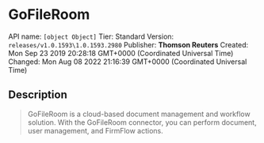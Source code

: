 # GoFileRoom
API name: `[object Object]`
Tier: Standard
Version: `releases/v1.0.1593\1.0.1593.2980`
Publisher: **Thomson Reuters**
Created: Mon Sep 23 2019 20:28:18 GMT+0000 (Coordinated Universal Time)
Changed: Mon Aug 08 2022 21:16:39 GMT+0000 (Coordinated Universal Time)

## Description
> GoFileRoom is a cloud-based document management and workflow solution. With the GoFileRoom connector, you can perform document, user management, and FirmFlow actions.

